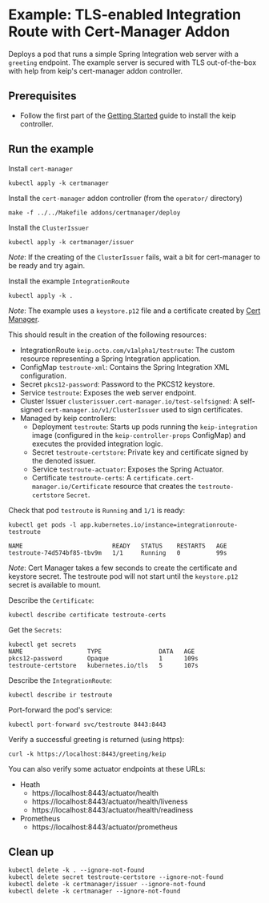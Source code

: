 # Example: TLS-enabled Integration Route with Cert-Manager Addon

Deploys a pod that runs a simple Spring Integration web server with a `greeting` endpoint. The example server is secured
with TLS out-of-the-box with help from keip's cert-manager addon controller.

## Prerequisites

- Follow the first part of the [Getting Started](..%2F..%2F..%2FREADME.md#getting-started) guide to install the keip
  controller.

## Run the example

Install `cert-manager`

```shell
kubectl apply -k certmanager
```

Install the `cert-manager` addon controller (from the `operator/` directory)

```shell
make -f ../../Makefile addons/certmanager/deploy
```

Install the `ClusterIssuer`

```shell
kubectl apply -k certmanager/issuer
```

*_Note_*: If the creating of the `ClusterIssuer` fails, wait a bit for cert-manager to be ready and try again.

Install the example `IntegrationRoute`

```shell
kubectl apply -k .
```

*_Note_*: The example uses a `keystore.p12` file and a certificate created by [Cert Manager](https://cert-manager.io/).

This should result in the creation of the following resources:

- IntegrationRoute `keip.octo.com/v1alpha1/testroute`: The custom resource representing a Spring Integration
  application.
- ConfigMap `testroute-xml`: Contains the Spring Integration XML configuration.
- Secret `pkcs12-password`: Password to the PKCS12 keystore.
- Service `testroute`: Exposes the web server endpoint.
- Cluster Issuer `clusterissuer.cert-manager.io/test-selfsigned`: A self-signed `cert-manager.io/v1/ClusterIssuer` used
  to sign certificates.
- Managed by keip controllers:
    - Deployment `testroute`: Starts up pods running the `keip-integration`
      image (configured in the `keip-controller-props` ConfigMap) and executes the provided integration logic.
    - Secret `testroute-certstore`: Private key and certificate signed by the denoted issuer.
    - Service `testroute-actuator`: Exposes the Spring Actuator.
    - Certificate `testroute-certs`: A `certificate.cert-manager.io/Certificate`
      resource that creates the `testroute-certstore` `Secret`.

Check that pod `testroute` is `Running` and `1/1` is ready:

```shell
kubectl get pods -l app.kubernetes.io/instance=integrationroute-testroute

NAME                         READY   STATUS    RESTARTS   AGE
testroute-74d574bf85-tbv9m   1/1     Running   0          99s
```

*_Note_*: Cert Manager takes a few seconds to create the certificate and keystore secret. The testroute pod will not
start until the `keystore.p12` secret is available to mount.

Describe the `Certificate`:

```shell
kubectl describe certificate testroute-certs
```

Get the `Secrets`:

```shell
kubectl get secrets
NAME                  TYPE                DATA   AGE
pkcs12-password       Opaque              1      109s
testroute-certstore   kubernetes.io/tls   5      107s
```

Describe the `IntegrationRoute`:

```shell
kubectl describe ir testroute
```

Port-forward the pod's service:

```shell
kubectl port-forward svc/testroute 8443:8443
```

Verify a successful greeting is returned (using https):

```shell
curl -k https://localhost:8443/greeting/keip
```

You can also verify some actuator endpoints at these URLs:

- Heath
    - https://localhost:8443/actuator/health
    - https://localhost:8443/actuator/health/liveness
    - https://localhost:8443/actuator/health/readiness
- Prometheus
    - https://localhost:8443/actuator/prometheus

## Clean up

```shell
kubectl delete -k . --ignore-not-found
kubectl delete secret testroute-certstore --ignore-not-found
kubectl delete -k certmanager/issuer --ignore-not-found
kubectl delete -k certmanager --ignore-not-found
```